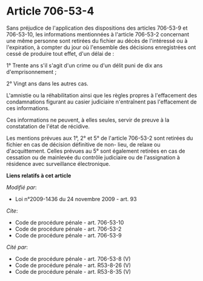 # Article 706-53-4

Sans préjudice de l'application des dispositions des articles 706-53-9 et 706-53-10, les informations mentionnées à l'article
706-53-2 concernant une même personne sont retirées du fichier au décès de l'intéressé ou à l'expiration, à compter du jour
où l'ensemble des décisions enregistrées ont cessé de produire tout effet, d'un délai de :

1° Trente ans s'il s'agit d'un crime ou d'un délit puni de dix ans d'emprisonnement ;

2° Vingt ans dans les autres cas.

L'amnistie ou la réhabilitation ainsi que les règles propres à l'effacement des condamnations figurant au casier judiciaire
n'entraînent pas l'effacement de ces informations.

Ces informations ne peuvent, à elles seules, servir de preuve à la constatation de l'état de récidive.

Les mentions prévues aux 1°, 2° et 5° de l'article 706-53-2 sont retirées du fichier en cas de décision définitive de non-
lieu, de relaxe ou d'acquittement. Celles prévues au 5° sont également retirées en cas de cessation ou de mainlevée du
contrôle judiciaire ou de l'assignation à résidence avec surveillance électronique.

**Liens relatifs à cet article**

_Modifié par_:

  - Loi n°2009-1436 du 24 novembre 2009 - art. 93

_Cite_:

  - Code de procédure pénale - art. 706-53-10
  - Code de procédure pénale - art. 706-53-2
  - Code de procédure pénale - art. 706-53-9

_Cité par_:

  - Code de procédure pénale - art. 706-53-8 (V)
  - Code de procédure pénale - art. R53-8-26 (V)
  - Code de procédure pénale - art. R53-8-35 (V)
